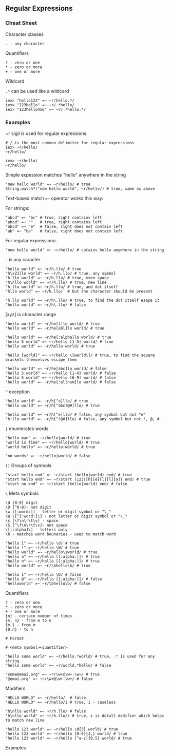 ## Regular Expressions

### Cheat Sheet

Character classes

    . - any character

Quantifiers

    ? - zero or one
    * - zero or more
    + - one or more

Wildcard

`.*` can be used like a wildcard

    iex> "hello123" =~ ~r/hello.*/
    iex> "123hello" =~ ~r/.*hello/
    iex> "123hello456" =~ ~r/.*hello.*/

### Examples

~r sigil is used for regular expressions.

    # / is the most common delimiter for regular expressions
    iex> ~r/hello/
    ~r/hello/

    iex> ~r(hello)
    ~r/hello/

Simple expession matches "hello" anywhere in the string

    "new hello world" =~ ~r/hello/ # true
    String.match?("new hello world", ~r/hello/) # true, same as above

Text-based match `=~` operator works this way:

For strings:

    "abcd" =~ "bc" # true, right contains left
    "abcd" =~ ""   # true, right contains left
    "abcd" =~ "e"  # false, right does not contain left
    "ab" =~ "ba"   # false, right does not contain left

For regular expressions:

    "new hello world" =~ ~r/hello/ # cotains hello anywhere in the string

`.` is any caracter

    "hello world" =~ ~r/h.llo/ # true
    "h\x21llo world" =~ ~r/h.llo/ # true, any symbol
    "h llo world" =~ ~r/h.llo/ # true, even space
    "h\nllo world" =~ ~r/h.llo/ # true, new line
    "h.llo world" =~ ~r/h.llo/ # true, and dot itself
    "hllo world" =~ ~r/h.llo/  # but the character should be present

    "h.llo world" =~ ~r/h\.llo/ # true, to find the dot itself esape it
    "hello world" =~ ~r/h\.llo/ # false

[xyz] is character range

    "hello world" =~ ~r/he[l]lo world/ # true
    "hello world" =~ ~r/he[abl]lo world/ # true

    "hello world" =~ ~r/he[:alpha]lo world/ # true
    "hello 5 world" =~ ~r/hello [1-5] world/ # true
    "hello world" =~ ~r/hello world/ # true

    "hello [world]" =~ ~r/hello \[world\]/ # true, to find the square brackets themselves escape them

    "hello world" =~ ~r/he[abc]lo world/ # false
    "hello 5 world" =~ ~r/hello [1-4] world/ # false
    "hello 5 world" =~ ~r/hello [6-9] world/ # false
    "hello world" =~ ~r/he[:allnum]lo world/ # false

`^` exception

    "hello world" =~ ~r/h[^a]llo/ # true
    "hello world" =~ ~r/h[^abc!@#]llo/ # true

    "hello world" =~ ~r/h[^e]llo/ # false, any symbol but not "e"
    "h!llo world" =~ ~r/h[^!@#]llo/ # false, any symbol but not !, @, #

`|` enumerates words

    "hello man" =~ ~r/hello|world/ # true
    "world is fine" =~ ~r/hello|world/ # true
    "world hello" =~ ~r/hello|world/ # true

    "no words" =~ ~r/hello|world/ # false

`()` Groups of symbols

    "start hello end" =~ ~r/start (hello|world) end/ # true
    "start hello end" =~ ~r/start (123|[h][e][l][l][o]) end/ # true
    "start no end" =~ ~r/start (hello|world) end/ # false

`\` Meta symbols

    \d [0-9] digit
    \D [^0-9]- not digit
    \w [[:word:]] - letter or digit symbol or "\_"
    \W \[^[:word:]\] - not letter or digit symbol or "\_"
    \s [\f\n\r\t\v] - space
    \S [^\f\n\r\t\v]- not space
    \[[:alpha]\] - letters only
    \b - matches word bounaries - used to match word

    "hello 1" =~ ~r/hello \d/ # true
    "hello !" =~ ~r/hello \W/ # true
    "hello world" =~ ~r/hello\sworld/ # true
    "hello a" =~ ~r/hello [[:alpha:]]/ # true
    "hello п" =~ ~r/hello [[:alpha:]]/ # true
    "hello world" =~ ~r/\bhello\b/ # true

    "hello 1" =~ ~r/hello \D/ # false
    "hello @" =~ ~r/hello [[:alpha:]]/ # false
    "helloworld" =~ ~r/\bhello\b/ # false

Quantifiers

    ? - zero or one
    * - zero or more
    + - one or more
    {n} - certain number of times
    {m, n} - from m to n
    {m,} - from m
    {0,n} - to n

    # Format

    # <meta symbol><quantifier>

    "hello some world" =~ ~r/hello.*world/ # true, .* is used for any string
    "hello some world" =~ ~r/world.*hello/ # false

    "some@emai.org" =~ ~r/\w+@\w+.\w+/ # true
    "@emai.org" =~ ~r/\w+@\w+.\w+/ # false

Modifiers

    "HELLO WORLD" =~ ~r/hello/  # false
    "HELLO WORLD" =~ ~r/hello/i # true, i - caseless

    "h\nllo world" =~ ~r/h.llo/ # false
    "h\nllo world" =~ ~r/h.llo/s # true, s is dotall modifier which helps to match new line

    "hello 123 world" =~ ~r/hello \d{3} world/ # true
    "hello 123 world" =~ ~r/hello [0-9]{3,} world/ # true
    "hello 123 world" =~ ~r/hello [^a-z]{0,5} world/ # true

Examples
